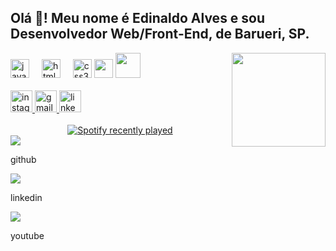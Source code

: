 <!DOCTYPE html>
<html lang="pt-br">

<head>
  <meta charset="UTF-8">
  <meta name="viewport" content="width=device-width, initial-scale=1.0">
  <link rel="stylesheet" href="apresentação.css">

</head>

<body>

  <h2 align="left">Olá 👋! Meu nome é Edinaldo Alves e sou Desenvolvedor Web/Front-End, de Barueri, SP.</h2>

  <img align="right" height="150" src="img/edinaldo-01.jpg" />

  <div align="left">
    <img src="https://cdn.jsdelivr.net/gh/devicons/devicon/icons/javascript/javascript-original.svg" height="30"
      alt="javascript logo" />
    <img width="12" />
    <img src="https://cdn.jsdelivr.net/gh/devicons/devicon/icons/html5/html5-original.svg" height="30"
      alt="html5 logo" />
    <img width="12" />
    <img src="https://cdn.jsdelivr.net/gh/devicons/devicon/icons/css3/css3-original.svg" height="30" alt="css3 logo" />
    <img src="img/csharp.svg" height="30" src="c# logo" />
    <img src="img/java.svg" height="40" src="java logo" />
  </div><br>

  <div align="left">
    <a href="https://www.instagram.com/dev.edinaldo?igsh=MTd5aDhhZHZndmM5cw==" target="_blank">
      <img
        src="https://img.shields.io/static/v1?message=Instagram&logo=instagram&label=&color=E4405F&logoColor=white&labelColor=&style=for-the-badge"
        height="35" alt="instagram logo" />
    </a>
    <a href="https://workspace.google.com/intl/pt-BR/gmail/_source=OGB&utm_medium=act&gar=WzEyMF0 target=" _blank">
      <img
        src="https://img.shields.io/static/v1?message=Gmail&logo=gmail&label=&color=D14836&logoColor=white&labelColor=&style=for-the-badge"
        height="35" alt="gmail logo" />
    </a>
    <a href="https://www.linkedin.com/feed/ target=" _blank">
      <img
        src="https://img.shields.io/static/v1?message=LinkedIn&logo=linkedin&label=&color=0077B5&logoColor=white&labelColor=&style=for-the-badge"
        height="35" alt="linkedin logo" />
    </a><br><br>

  </div>
  <div align="center">
    <a href="#">
      <img
        src="https://spotify-recently-played-readme.vercel.app/api?user=c4k5abb3497dk7pfrsqyx8r1g&count=5&unique=false"
        alt="Spotify recently played" />
    </a>
  </div>

  <footer>
    <a>
      <img src="./img/github.svg"></amg>
      <p>github</p>
    </a>
    <a>
      <img src="./img/linkedin.svg"></amg>
      <p>linkedin</p>
    </a>
    <a>
      <img src="./img/youtube.svg"></amg>
      <p>youtube</p>
    </a>
  </footer>

</body>

</html>
